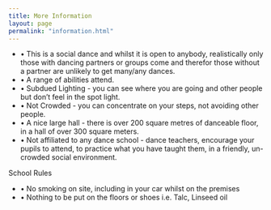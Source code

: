 ```yaml
---
title: More Information
layout: page
permalink: "information.html"
---
```


<ul>
<li>• This is a social dance and whilst it is open to anybody, realistically only those with dancing partners or groups come and therefor those without a partner are unlikely to get many/any dances.</li> 
<li>•	A range of abilities attend.</li>
<li>•	Subdued Lighting - you can see where you are going and other people but don’t feel in the spot light.</li>
<li>•	Not Crowded - you can concentrate on your steps, not avoiding other people.</li>
<li>•	A nice large hall - there is over 200 square metres of danceable floor, in a hall of over 300 square meters.</li>
<li>•	Not affiliated to any dance school - dance teachers, encourage your pupils to attend, to practice what you have taught them, in a friendly, un-crowded social environment.</li>
</ul>

<div class="information-header">
School Rules
</div>
<ul>
<li>•	No smoking on site, including in your car whilst on the premises</li>
<li>•	Nothing to be put on the floors or shoes  i.e. Talc, Linseed oil</li>
</ul>

<div class="information-header"/>
